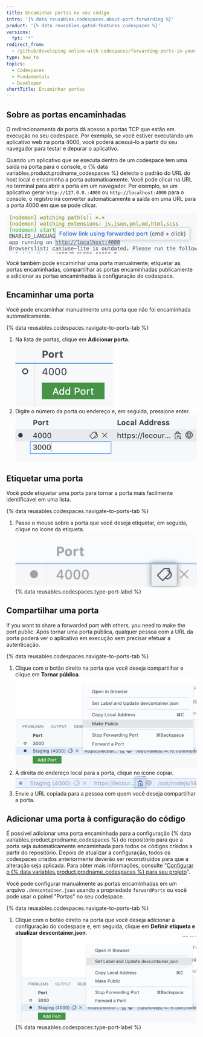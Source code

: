 ```yaml
---
title: Encaminhar portas no seu código
intro: '{% data reusables.codespaces.about-port-forwarding %}'
product: '{% data reusables.gated-features.codespaces %}'
versions:
  fpt: '*'
redirect_from:
  - /github/developing-online-with-codespaces/forwarding-ports-in-your-codespace
type: how_to
topics:
  - Codespaces
  - Fundamentals
  - Developer
shortTitle: Encaminhar portas
---
```


 

## Sobre as portas encaminhadas

O redirecionamento de porta dá acesso a portas TCP que estão em execução no seu codespace. Por exemplo, se você estiver executando um aplicativo web na porta 4000, você poderá acessá-lo a partir do seu navegador para testar e depurar o aplicativo.

Quando um aplicativo que se executa dentro de um codespace tem uma saída na porta para o console, o {% data variables.product.prodname_codespaces %} detecta o padrão do URL do host local e encaminha a porta automaticamente. Você pode clicar na URL no terminal para abrir a porta em um navegador. Por exemplo, se um aplicativo gerar `http://127.0.0.:4000` ou `http://localhost:4000` para o console, o registro irá converter automaticamente a saída em uma URL para a porta 4000 em que se pode clicar.

![Encaminhamento de porta automático](/assets/images/help/codespaces/automatic-port-forwarding.png)

Você também pode encaminhar uma porta manualmente, etiquetar as portas encaminhadas, compartilhar as portas encaminhadas publicamente e adicionar as portas encaminhadas à configuração do codespace.

## Encaminhar uma porta

Você pode encaminhar manualmente uma porta que não foi encaminhada automaticamente.

{% data reusables.codespaces.navigate-to-ports-tab %}
1. Na lista de portas, clique em **Adicionar porta**. ![Botão adicionar porta](/assets/images/help/codespaces/add-port-button.png)
1. Digite o número da porta ou endereço e, em seguida, pressione enter. ![Caixa de texto para o botão digitar porta](/assets/images/help/codespaces/port-number-text-box.png)

## Etiquetar uma porta

Você pode etiquetar uma porta para tornar a porta mais facilmente identificável em uma lista.

{% data reusables.codespaces.navigate-to-ports-tab %}
1. Passe o mouse sobre a porta que você deseja etiquetar, em seguida, clique no ícone da etiqueta. ![Ícone da etiqueta para a porta](/assets/images/help/codespaces/label-icon.png)
{% data reusables.codespaces.type-port-label %}

## Compartilhar uma porta

If you want to share a forwarded port with others, you need to make the port public. Após tornar uma porta pública, qualquer pessoa com a URL da porta poderá ver o aplicativo em execução sem precisar efetuar a autenticação.

{% data reusables.codespaces.navigate-to-ports-tab %}
1. Clique com o botão direito na porta que você deseja compartilhar e clique em **Tornar pública**. ![Opção para tornar a porta pública no menu com o clique com o botão direito](/assets/images/help/codespaces/make-public-option.png)
1. À direita do endereço local para a porta, clique no ícone copiar. ![Copiar ícone para o URL de porta](/assets/images/help/codespaces/copy-icon-port-url.png)
1. Envie a URL copiada para a pessoa com quem você deseja compartilhar a porta.

## Adicionar uma porta à configuração do código

É possível adicionar uma porta encaminhada para a configuração {% data variables.product.prodname_codespaces %} do repositório para que a porta seja automaticamente encaminhada para todos os códigos criados a partir do repositório. Depois de atualizar a configuração, todos os codespaces criados anteriormente deverão ser reconstruídos para que a alteração seja aplicada. Para obter mais informações, consulte "[Configurar o {% data variables.product.prodname_codespaces %} para seu projeto](/codespaces/setting-up-your-codespace/configuring-codespaces-for-your-project#applying-changes-to-your-configuration)".

Você pode configurar manualmente as portas encaminhadas em um arquivo `.devcontainer.json` usando a propriedade `forwardPorts` ou você pode usar o painel "Portas" no seu codespace.

{% data reusables.codespaces.navigate-to-ports-tab %}
1. Clique com o botão direito na porta que você deseja adicionar à configuração do codespace e, em seguida, clique em **Definir etiqueta e atualizar devcontainer.json**. ![Opção para definir a etiqueta e adicionar a porta ao devcontainer.json no menu com o clique no botão direito](/assets/images/help/codespaces/update-devcontainer-to-add-port-option.png)
{% data reusables.codespaces.type-port-label %}
